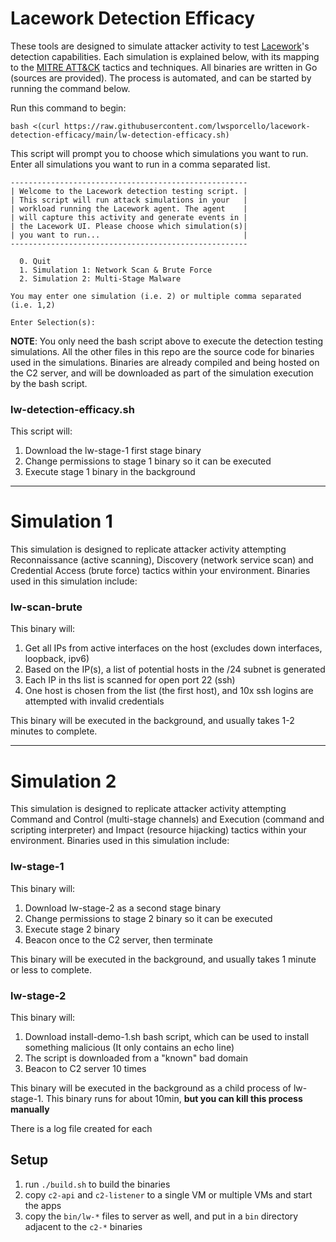 # Lacework Detection Efficacy
These tools are designed to simulate attacker activity to test [Lacework](https://lacework.com)'s detection capabilities. Each simulation is explained below, with its mapping to the [MITRE ATT&CK](https://attack.mitre.org/#) tactics and techniques. All binaries are written in Go (sources are provided). The process is automated, and can be started by running the command below.

Run this command to begin:

```
bash <(curl https://raw.githubusercontent.com/lwsporcello/lacework-detection-efficacy/main/lw-detection-efficacy.sh)
```

This script will prompt you to choose which simulations you want to run. Enter all simulations you want to run in a comma separated list.

```
-----------------------------------------------------
| Welcome to the Lacework detection testing script. |
| This script will run attack simulations in your   |
| workload running the Lacework agent. The agent    |
| will capture this activity and generate events in |
| the Lacework UI. Please choose which simulation(s)|
| you want to run...                                |
-----------------------------------------------------

  0. Quit
  1. Simulation 1: Network Scan & Brute Force
  2. Simulation 2: Multi-Stage Malware

You may enter one simulation (i.e. 2) or multiple comma separated (i.e. 1,2)

Enter Selection(s): 
```

**NOTE**: You only need the bash script above to execute the detection testing simulations. All the other files in this repo are the source code for binaries used in the simulations. Binaries are already compiled and being hosted on the C2 server, and will be downloaded as part of the simulation execution by the bash script.

### lw-detection-efficacy.sh
This script will:
  1. Download the lw-stage-1 first stage binary
  2. Change permissions to stage 1 binary so it can be executed
  3. Execute stage 1 binary in the background

---

# Simulation 1
This simulation is designed to replicate attacker activity attempting Reconnaissance (active scanning), Discovery (network service scan) and Credential Access (brute force) tactics within your environment. Binaries used in this simulation include:

### lw-scan-brute
This binary will:
  1. Get all IPs from active interfaces on the host (excludes down interfaces, loopback, ipv6)
  2. Based on the IP(s), a list of potential hosts in the /24 subnet is generated
  3. Each IP in ths list is scanned for open port 22 (ssh)
  4. One host is chosen from the list (the first host), and 10x ssh logins are attempted with invalid credentials

This binary will be executed in the background, and usually takes 1-2 minutes to complete.

---

# Simulation 2
This simulation is designed to replicate attacker activity attempting Command and Control (multi-stage channels) and Execution (command and scripting interpreter) and Impact (resource hijacking) tactics within your environment. Binaries used in this simulation include:

### lw-stage-1
This binary will:
  1. Download lw-stage-2 as a second stage binary
  2. Change permissions to stage 2 binary so it can be executed
  3. Execute stage 2 binary
  4. Beacon once to the C2 server, then terminate

This binary will be executed in the background, and usually takes 1 minute or less to complete.

### lw-stage-2
This binary will:
  1. Download install-demo-1.sh bash script, which can be used to install something malicious
     (It only contains an echo line)
  2. The script is downloaded from a "known" bad domain
  3. Beacon to C2 server 10 times

This binary will be executed in the background as a child process of lw-stage-1. This binary runs for about 10min, **but you can kill this process manually**

There is a log file created for each 

## Setup
1. run `./build.sh` to build the binaries
2. copy `c2-api` and `c2-listener` to a single VM or multiple VMs and start the apps 
3. copy the `bin/lw-*` files to server as well, and put in a `bin` directory adjacent to the `c2-*` binaries
